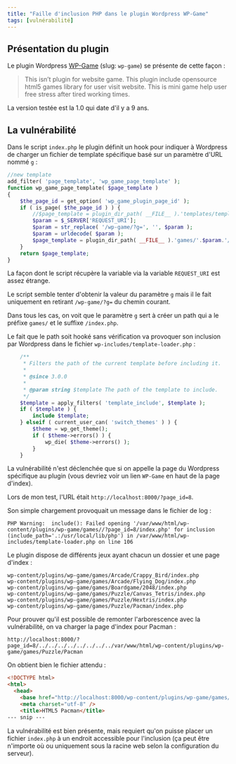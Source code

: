 ```yaml
---
title: "Faille d'inclusion PHP dans le plugin Wordpress WP-Game"
tags: [vulnérabilité]
---
```


## Présentation du plugin

Le plugin Wordpress [WP-Game](https://wordpress.org/plugins/wp-game/) (slug: `wp-game`) se présente de cette façon :

> This isn’t plugin for website game. This plugin include opensource html5 games library for user visit website. This is mini game help user free stress after tired working times.
  
La version testée est la 1.0 qui date d'il y a 9 ans.

## La vulnérabilité

Dans le script `index.php` le plugin définit un hook pour indiquer à Wordpress de charger un fichier de template spécifique basé sur un paramètre d'URL nommé `g` :

```php
//new template                                                                                                         
add_filter( 'page_template', 'wp_game_page_template' );                                                                
function wp_game_page_template( $page_template )                                                                       
{                                                                                                                      
    $the_page_id = get_option( 'wp_game_plugin_page_id' );                                                             
    if ( is_page( $the_page_id ) ) {                                                                                   
        //$page_template = plugin_dir_path( __FILE__ ).'templates/template-custom.php';                                
        $param = $_SERVER['REQUEST_URI'];                                                                              
        $param = str_replace( '/wp-game/?g=', '', $param );                                                            
        $param = urldecode( $param );                                                                                  
        $page_template = plugin_dir_path( __FILE__ ).'games/'.$param.'/index.php';                                     
    }                                                                                                                  
    return $page_template;                                                                                             
}
```

La façon dont le script récupère la variable via la variable `REQUEST_URI` est assez étrange.

Le script semble tenter d'obtenir la valeur du paramètre `g` mais il le fait uniquement en retirant `/wp-game/?g=` du chemin courant.

Dans tous les cas, on voit que le paramètre `g` sert à créer un path qui a le préfixe `games/` et le suffixe `/index.php`.

Le fait que le path soit hooké sans vérification va provoquer son inclusion par Wordpress dans le fichier `wp-includes/template-loader.php` :

```php
    /**                                                                                                                
     * Filters the path of the current template before including it.                                                   
     *                                                                                                                 
     * @since 3.0.0                                                                                                    
     *                                                                                                                 
     * @param string $template The path of the template to include.                                                    
     */                                                                                                                
    $template = apply_filters( 'template_include', $template );                                                        
    if ( $template ) {                                                                                                 
        include $template;                                                                                             
    } elseif ( current_user_can( 'switch_themes' ) ) {                                                                 
        $theme = wp_get_theme();                                                                                       
        if ( $theme->errors() ) {                                                                                      
            wp_die( $theme->errors() );                                                                                
        }                                                                                                              
    }
```

La vulnérabilité n'est déclenchée que si on appelle la page du Wordpress spécifique au plugin (vous devriez voir un lien `WP-Game` en haut de la page d'index).

Lors de mon test, l'URL était `http://localhost:8000/?page_id=8`.

Son simple chargement provoquait un message dans le fichier de log :

```
PHP Warning:  include(): Failed opening '/var/www/html/wp-content/plugins/wp-game/games//?page_id=8/index.php' for inclusion (include_path='.:/usr/local/lib/php') in /var/www/html/wp-includes/template-loader.php on line 106
```

Le plugin dispose de différents jeux ayant chacun un dossier et une page d'index :

```
wp-content/plugins/wp-game/games/Arcade/Crappy_Bird/index.php
wp-content/plugins/wp-game/games/Arcade/Flying_Dog/index.php
wp-content/plugins/wp-game/games/Boardgame/2048/index.php
wp-content/plugins/wp-game/games/Puzzle/Canvas_Tetris/index.php
wp-content/plugins/wp-game/games/Puzzle/Hextris/index.php
wp-content/plugins/wp-game/games/Puzzle/Pacman/index.php
```

Pour prouver qu'il est possible de remonter l'arborescence avec la vulnérabilité, on va charger la page d'index pour Pacman :

```
http://localhost:8000/?page_id=8/../../../../../../../../var/www/html/wp-content/plugins/wp-game/games/Puzzle/Pacman
```

On obtient bien le fichier attendu :

```html
<!DOCTYPE html>
<html>
  <head>
  	<base href="http://localhost:8000/wp-content/plugins/wp-game/games/Puzzle/Pacman/">
    <meta charset="utf-8" />
    <title>HTML5 Pacman</title>
--- snip ---
```

La vulnérabilité est bien présente, mais requiert qu'on puisse placer un fichier `index.php` à un endroit accessible
pour l'inclusion (ça peut être n'importe où ou uniquement sous la racine web selon la configuration du serveur).
